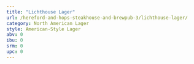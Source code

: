 ```yaml
---
title: "Lichthouse Lager"
url: /hereford-and-hops-steakhouse-and-brewpub-3/lichthouse-lager/
category: North American Lager
style: American-Style Lager
abv: 0
ibu: 0
srm: 0
upc: 0
---
```


